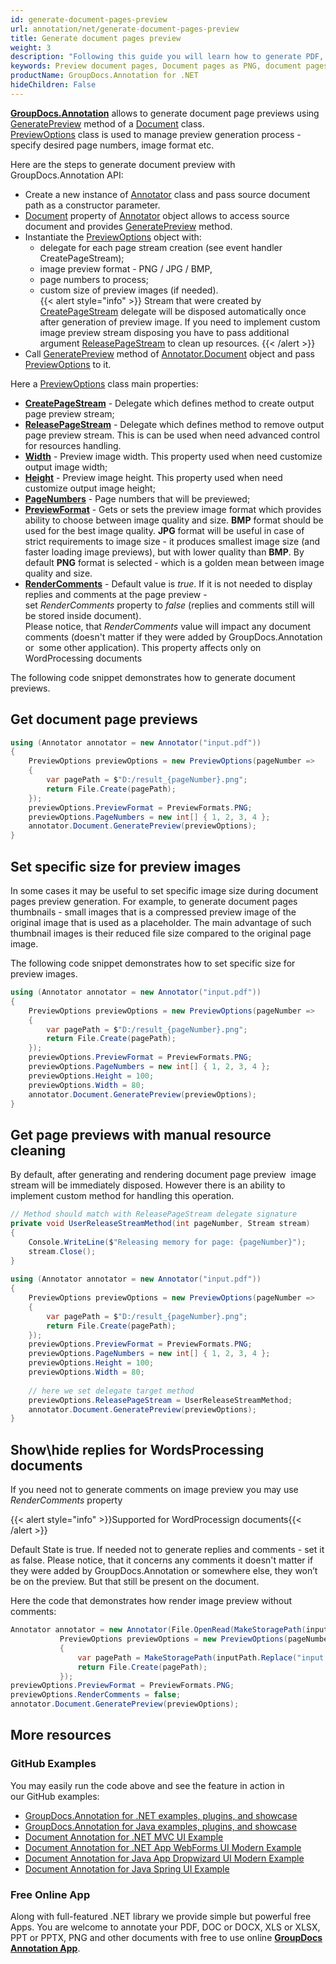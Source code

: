 ```yaml
---
id: generate-document-pages-preview
url: annotation/net/generate-document-pages-preview
title: Generate document pages preview
weight: 3
description: "Following this guide you will learn how to generate PDF, Word, Excel, PowerPoint documents thumbnails and preview document pages using GroupDocs.Annotation for .NET API."
keywords: Preview document pages, Document pages as PNG, document pages as JPG, Document preview
productName: GroupDocs.Annotation for .NET
hideChildren: False
---
```

[**GroupDocs.Annotation**](https://products.groupdocs.com/annotation/net) allows to generate document page previews using [GeneratePreview](https://apireference.groupdocs.com/net/annotation/groupdocs.annotation/document/methods/generatepreview) method of a [Document](https://apireference.groupdocs.com/net/annotation/groupdocs.annotation/annotator/properties/document) class.  
[PreviewOptions](https://apireference.groupdocs.com/net/annotation/groupdocs.annotation.options/previewoptions) class is used to manage preview generation process - specify desired page numbers, image format etc.

Here are the steps to generate document preview with GroupDocs.Annotation API:
*   Create a new instance of [Annotator](https://apireference.groupdocs.com/net/annotation/groupdocs.annotation/annotator) class and pass source document path as a constructor parameter.
*   [Document](https://apireference.groupdocs.com/net/annotation/groupdocs.annotation/annotator/properties/document) property of [Annotator](https://apireference.groupdocs.com/net/annotation/groupdocs.annotation/annotator) object allows to access source document and provides [GeneratePreview](https://apireference.groupdocs.com/net/annotation/groupdocs.annotation/document/methods/generatepreview) method.
*   Instantiate the [PreviewOptions](https://apireference.groupdocs.com/net/annotation/groupdocs.annotation.options/previewoptions) object with:
    *   delegate for each page stream creation (see event handler CreatePageStream); 
    *   image preview format - PNG / JPG / BMP,
    *   page numbers to process;
    *   custom size of preview images (if needed).  
{{< alert style="info" >}} Stream that were created by [CreatePageStream](https://apireference.groupdocs.com/net/annotation/groupdocs.annotation.options/createpagestream) delegate will be disposed automatically once after generation of preview image. If you need to implement custom image preview stream disposing you have to pass additional argument [ReleasePageStream](https://apireference.groupdocs.com/net/annotation/groupdocs.annotation.options/releasepagestream) to clean up resources.
{{< /alert >}}       
*   Call [GeneratePreview](https://apireference.groupdocs.com/net/annotation/groupdocs.annotation/document/methods/generatepreview) method of [Annotator.Document](https://apireference.groupdocs.com/net/annotation/groupdocs.annotation/annotator/properties/document) object and pass [PreviewOptions](https://apireference.groupdocs.com/net/annotation/groupdocs.annotation.options/previewoptions) to it.

    
Here a [PreviewOptions](https://apireference.groupdocs.com/net/annotation/groupdocs.annotation.options/previewoptions) class main properties:
*   **[CreatePageStream](https://apireference.groupdocs.com/annotation/net/groupdocs.annotation.options/previewoptions/properties/createpagestream)** - Delegate which defines method to create output page preview stream;
*   **[ReleasePageStream](https://apireference.groupdocs.com/annotation/net/groupdocs.annotation.options/previewoptions/properties/releasepagestream)** - Delegate which defines method to remove output page preview stream. This is can be used when need advanced control for resources handling.
*   **[Width](https://apireference.groupdocs.com/annotation/net/groupdocs.annotation.options/previewoptions/properties/width)** - Preview image width. This property used when need customize output image width;
*   **[Height](https://apireference.groupdocs.com/annotation/net/groupdocs.annotation.options/previewoptions/properties/height)** - Preview image height. This property used when need customize output image height;
*   **[PageNumbers](https://apireference.groupdocs.com/annotation/net/groupdocs.annotation.options/previewoptions/properties/pagenumbers)** - Page numbers that will be previewed;
*   **[PreviewFormat](https://apireference.groupdocs.com/annotation/net/groupdocs.annotation.options/previewoptions/properties/previewformat)** - Gets or sets the preview image format which provides ability to choose between image quality and size. **BMP** format should be used for the best image quality. **JPG** format will be useful in case of strict requirements to image size - it produces smallest image size (and faster loading image previews), but with lower quality than **BMP**. By default **PNG** format is selected - which is a golden mean between image quality and size.
*   **[RenderComments](https://apireference.groupdocs.com/annotation/net/groupdocs.annotation.options/previewoptions/properties/rendercomments)** - Default value is *true*. If it is not needed to display replies and comments at the page preview - set *RenderComments* property to *false* (replies and comments still will be stored inside document).  
    Please notice, that *RenderComments* value will impact any document comments (doesn't matter if they were added by GroupDocs.Annotation or  some other application). This property affects only on WordProcessing documents

The following code snippet demonstrates how to generate document previews.

## Get document page previews 

```csharp
using (Annotator annotator = new Annotator("input.pdf"))
{
    PreviewOptions previewOptions = new PreviewOptions(pageNumber =>
    {
        var pagePath = $"D:/result_{pageNumber}.png";
        return File.Create(pagePath);
    });
    previewOptions.PreviewFormat = PreviewFormats.PNG;
    previewOptions.PageNumbers = new int[] { 1, 2, 3, 4 };
    annotator.Document.GeneratePreview(previewOptions);
}
```

## Set specific size for preview images

In some cases it may be useful to set specific image size during document pages preview generation. For example, to generate document pages thumbnails - small images that is a compressed preview image of the original image that is used as a placeholder. The main advantage of such thumbnail images is their reduced file size compared to the original page image.

The following code snippet demonstrates how to set specific size for preview images.

```csharp
using (Annotator annotator = new Annotator("input.pdf"))
{
    PreviewOptions previewOptions = new PreviewOptions(pageNumber =>
    {
        var pagePath = $"D:/result_{pageNumber}.png";
        return File.Create(pagePath);
    });
    previewOptions.PreviewFormat = PreviewFormats.PNG;
    previewOptions.PageNumbers = new int[] { 1, 2, 3, 4 };
	previewOptions.Height = 100;
    previewOptions.Width = 80;
    annotator.Document.GeneratePreview(previewOptions);   
}

```

## Get page previews with manual resource cleaning

By default, after generating and rendering document page preview  image stream will be immediately disposed. However there is an ability to implement custom method for handling this operation.

```csharp
// Method should match with ReleasePageStream delegate signature
private void UserReleaseStreamMethod(int pageNumber, Stream stream)
{
	Console.WriteLine($"Releasing memory for page: {pageNumber}");
    stream.Close();
}
 
using (Annotator annotator = new Annotator("input.pdf"))
{
    PreviewOptions previewOptions = new PreviewOptions(pageNumber =>
    {
        var pagePath = $"D:/result_{pageNumber}.png";
        return File.Create(pagePath);
    });
    previewOptions.PreviewFormat = PreviewFormats.PNG;
    previewOptions.PageNumbers = new int[] { 1, 2, 3, 4 };
	previewOptions.Height = 100;
    previewOptions.Width = 80;
 
    // here we set delegate target method
    previewOptions.ReleasePageStream = UserReleaseStreamMethod;
    annotator.Document.GeneratePreview(previewOptions);   
}
```

## Show\\hide replies for WordsProcessing documents

If you need not to generate comments on image preview you may use *RenderComments* property

{{< alert style="info" >}}Supported for WordProcessign documents{{< /alert >}}

Default State is true. If needed not to generate replies and comments - set it as false. Please notice, that it concerns any comments it doesn't matter if they were added by GroupDocs.Annotation or somewhere else, they won’t be on the preview. But that still be present on the document.

Here the code that demonstrates how render image preview without comments:

```csharp
Annotator annotator = new Annotator(File.OpenRead(MakeStoragePath(inputPath)));
           PreviewOptions previewOptions = new PreviewOptions(pageNumber =>
           {
               var pagePath = MakeStoragePath(inputPath.Replace("input.doc", $"result{pageNumber}.png"));
               return File.Create(pagePath);
           });
previewOptions.PreviewFormat = PreviewFormats.PNG;
previewOptions.RenderComments = false;
annotator.Document.GeneratePreview(previewOptions);
```

## More resources

### GitHub Examples
You may easily run the code above and see the feature in action in our GitHub examples:

*   [GroupDocs.Annotation for .NET examples, plugins, and showcase](https://github.com/groupdocs-annotation/GroupDocs.Annotation-for-.NET)
*   [GroupDocs.Annotation for Java examples, plugins, and showcase](https://github.com/groupdocs-annotation/GroupDocs.Annotation-for-Java)
*   [Document Annotation for .NET MVC UI Example](https://github.com/groupdocs-annotation/GroupDocs.Annotation-for-.NET-MVC)
*   [Document Annotation for .NET App WebForms UI Modern Example](https://github.com/groupdocs-annotation/GroupDocs.Annotation-for-.NET-WebForms)
*   [Document Annotation for Java App Dropwizard UI Modern Example](https://github.com/groupdocs-annotation/GroupDocs.Annotation-for-Java-Dropwizard)
*   [Document Annotation for Java Spring UI Example](https://github.com/groupdocs-annotation/GroupDocs.Annotation-for-Java-Spring)
    

### Free Online App
Along with full-featured .NET library we provide simple but powerful free Apps.
You are welcome to annotate your PDF, DOC or DOCX, XLS or XLSX, PPT or PPTX, PNG and other documents with free to use online **[GroupDocs Annotation App](https://products.groupdocs.app/annotation)**.